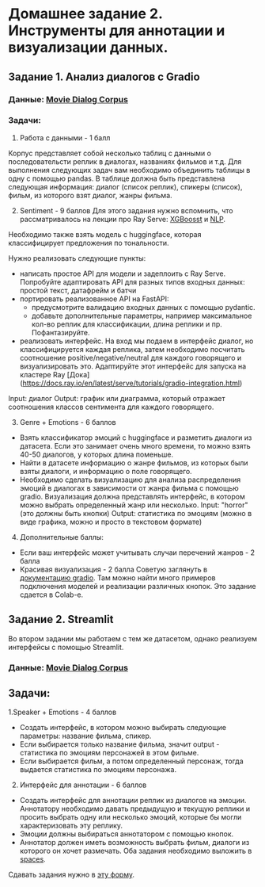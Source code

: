 # Домашнее задание 2. Инструменты для аннотации и визуализации данных. 

## Задание 1. Анализ диалогов с Gradio

### Данные: [Movie Dialog Corpus](https://www.kaggle.com/datasets/Cornell-University/movie-dialog-corpus)
### Задачи: 

1. Работа с данными - 1 балл 

Корпус представляет собой несколько таблиц с данными о последовательсти реплик в диалогах, названиях фильмов и т.д. Для выполнения следующих задач вам необходимо объединить таблицы в одну с помощью pandas. В таблице должна быть представлена следующая информация: диалог (список реплик), спикеры (список), фильм, из которого взят диалог, жанры фильма.

2. Sentiment - 9 баллов
Для этого задания нужно вспомнить, что рассматривалось на лекции про Ray Serve: [XGBoosst](https://github.com/deeppavlov/dl-frameworks-course/blob/dev/Pytorch_MLOps/Ray_serve_xgboost.ipynb)
и [NLP](https://github.com/deeppavlov/dl-frameworks-course/blob/dev/Pytorch_MLOps/Ray_Serve_NLP.ipynb).

Необходимо также взять модель c huggingface, которая классифицирует предложения по тональности.

Нужно реализовать следующие пункты: 

- написать простое API для модели и задеплоить с Ray Serve. Попробуйте адаптировать API для разных типов входных данных: простой текст, датафрейм и батчи
- портировать реализованное API на FastAPI: 
  - предусмотрите валидацию входных данных с помощью pydantic.
  - добавьте дополнительные параметры, например максимальное кол-во реплик для классификации, длина реплики и пр. Пофантазируйте.
- реализовать интерфейс. На вход мы подаем в интерфейс диалог, но классифицируется каждая реплика, затем необходимо посчитать соотношение positive/negative/neutral 
для каждого говорящего и визуализировать это. Адаптируйте этот интерфейс для запуска на кластере Ray [Дока] (https://docs.ray.io/en/latest/serve/tutorials/gradio-integration.html)

Input: диалог
Output: график или диаграмма, который отражает соотношения классов сентимента для каждого говорящего.

3. Genre + Emotions - 6 баллов

- Взять классификатор эмоций с huggingface и разметить диалоги из датасета. Если это занимает очень много времени, то можно взять 40-50 диалогов, у которых длина поменьше. 
- Найти в датасете информацию о жанре фильмов, из которых были взяты диалоги, и информацию о поле говорящего.
- Необходимо сделать визуализацию для анализа распределения эмоций в диалогах в зависимости от жанра фильма с помощью gradio. Визуализация должна представлять интерфейс, в котором
можно выбрать определенный жанр или несколько. 
Input: "horror" (это должны быть кнопки)
Output: статистика по эмоциям (можно в виде графика, можно и просто в текстовом формате)
4. Дополнительные баллы:

- Если ваш интерфейс может учитывать случаи перечений жанров - 2 балла
- Красивая визуализация - 2 балла
Советую заглянуть в [документацию gradio](https://gradio.app/guides/). Там можно найти много примеров подключения моделей и реализации различных кнопок.
Это задание сдается в Colab-е.


## Задание 2. Streamlit
Во втором задании мы работаем с тем же датасетом, однако реализуем интерфейсы с помощью Streamlit.
### Данные: [Movie Dialog Corpus](https://www.kaggle.com/datasets/Cornell-University/movie-dialog-corpus)

## Задачи: 
1.Speaker + Emotions - 4 баллов
- Создать интерфейс, в котором можно выбирать следующие параметры: название фильма, спикер. 
- Если выбирается только название фильма, значит output - статистика по эмоциям персонажей в этом фильме.
- Если выбирается фильм, а потом определенный персонаж, тогда выдается статистика по эмоциям персонажа. 
2. Интерфейс для аннотации - 6 баллов
- Создать интерфейс для аннотации реплик из диалогов на эмоции. Аннотатору необходимо давать предыдущую и текущую реплики и просить выбрать одну или несколько эмоций,
которые бы могли характеризовать эту реплику.
- Эмоции должны выбираться аннотатором с помощью кнопок.
- Аннотатор должен иметь возможность выбрать фильм, диалоги из которого он хочет размечать.
Оба задания необходимо выложить в [spaces](https://huggingface.co/spaces). 

Сдавать задания нужно в [эту форму](https://forms.gle/u9XFb2FC2HWJAiMf9).
